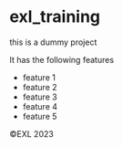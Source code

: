 # exl_training


this is a dummy project 

It has the following features
- feature 1
- feature 2
- feature 3
- feature 4
- feature 5

&copy;EXL 2023
  
